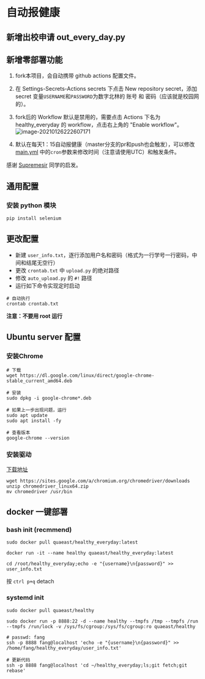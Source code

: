 # 自动报健康

## 新增出校申请 out_every_day.py

## 新增零部署功能

1. fork本项目，会自动携带 github actions 配置文件。
2. 在 Settings-Secrets-Actions secrets 下点击 New repository secret，添加 secret 变量`USERNAME`和`PASSWORD`为数字北林的 账号 和 密码（应该就是校园网的）。
3. fork后的 Workflow 默认是禁用的，需要点击 Actions 下名为 healthy_everyday 的 workflow，点击右上角的 "Enable workflow"。![image-20210126222607171](https://my-image-hosting.oss-cn-beijing.aliyuncs.com/uPic/image-20210126222607171.png)

4. 默认在每天1：15自动报健康（master分支的pr和push也会触发），可以修改 [main.yml](https://github.com/quaeast/healthy_everyday/blob/master/.github/workflows/main.yml) 中的`cron`参数来修改时间（注意请使用UTC）和触发条件。

感谢 [Supremesir](https://github.com/Supremesir) 同学的启发。

## 通用配置

### 安装 python 模块

```bash
pip install selenium
```

## 更改配置

* 新建 `user_info.txt`，逐行添加用户名和密码（格式为一行学号一行密码，中间和结尾无空行）
* 更改 `crontab.txt` 中 `upload.py` 的绝对路径
* 修改 `auto_upload.py` 的 `#!` 路径 
* 运行如下命令实现定时启动

```shell script
# 自动执行
crontab crontab.txt
```

**注意：不要用 root 运行**

## Ubuntu server 配置

### 安装Chrome

```shell script
# 下载
wget https://dl.google.com/linux/direct/google-chrome-stable_current_amd64.deb

# 安装
sudo dpkg -i google-chrome*.deb

# 如果上一步出现问题，运行
sudo apt update
sudo apt install -fy

# 查看版本
google-chrome --version
```

### 安装驱动

[下载地址](https://sites.google.com/a/chromium.org/chromedriver/downloads)

```shell script
wget https://sites.google.com/a/chromium.org/chromedriver/downloads
unzip chromedriver_linux64.zip
mv chromedriver /usr/bin
```

## docker 一键部署


### bash init (recmmend)

```shell script
sudo docker pull quaeast/healthy_everyday:latest

docker run -it --name healthy quaeast/healthy_everyday:latest

cd /root/healthy_everyday;echo -e "{username}\n{password}" >> user_info.txt
```
按 `ctrl p+q` detach

### systemd init

```shell script
sudo docker pull quaeast/healthy

sudo docker run -p 8888:22 -d --name healthy --tmpfs /tmp --tmpfs /run --tmpfs /run/lock -v /sys/fs/cgroup:/sys/fs/cgroup:ro quaeast/healthy

# passwd: fang
ssh -p 8888 fang@localhost 'echo -e "{username}\n{password}" >> /home/fang/healthy_everyday/user_info.txt'

# 更新代码
ssh -p 8888 fang@localhost 'cd ~/healthy_everyday;ls;git fetch;git rebase'
```
